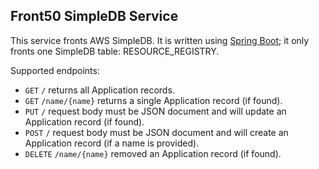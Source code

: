 Front50 SimpleDB Service
------------------------------------

This service fronts AWS SimpleDB. It is written using [Spring Boot][0]; it only fronts one SimpleDB table: RESOURCE_REGISTRY.

Supported endpoints:

 * `GET` `/` returns all Application records.
 * `GET` `/name/{name}` returns a single Application record (if found).
 * `PUT` `/` request body must be JSON document and will update an Application record (if found).
 * `POST` `/` request body must be JSON document and will create an Application record (if a name is provided).
 * `DELETE` `/name/{name}` removed an Application record (if found).

[0]:http://projects.spring.io/spring-boot/